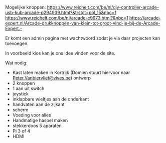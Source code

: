 Mogelijke knoppen:
https://www.reichelt.com/be/nl/diy-controller-arcade-usb-kub-arcade-p294939.html?&trstct=pol_15&nbc=1
https://www.reichelt.com/be/nl/arcade-c9973.html?&nbc=1
https://arcade-expert.nl/Arcade-drukknoppen-van-klein-tot-groot-vind-je-bij-de-Arcade-Expert.-


Er komt een admin pagina met wachtwoord zodat je via daar projecten kan toevoegen.

In voorbeeld kios kan je ons idee vinden voor de site.


Wat nodig:
- Kast laten maken in Kortrijk (Domien stuurt hiervoor naar Peter.Vanbiervliet@vives.be)
ontwerp <Link naar je bestand Domien>
- 2 knoppen 
- 1 aan uit switch
- joystick
- inklapbare wieltjes aan de onderkant
- handvaten aan de zijkant
- scherm
- Voeding voor alles
- Handmatige haspel maken
- stekkerdoos 5 aparaten 
- Pi 3 of 4
- HDMI 